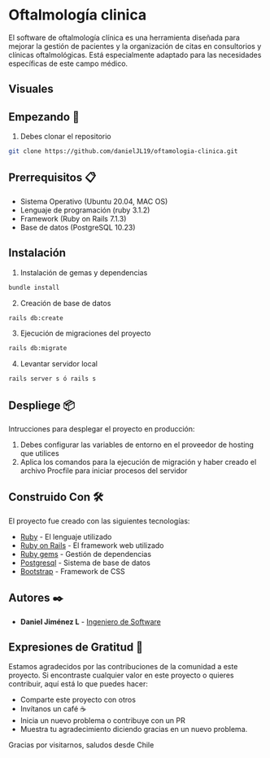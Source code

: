 # Oftalmología clinica
El software de oftalmología clínica es una herramienta diseñada para mejorar la gestión de pacientes y la organización de citas en consultorios y clínicas oftalmológicas. Está especialmente adaptado para las necesidades específicas de este campo médico.

## Visuales

## Empezando 🚀

1. Debes clonar el repositorio
```bash
git clone https://github.com/danielJL19/oftamologia-clinica.git
```
## Prerrequisitos 📋

- Sistema Operativo (Ubuntu 20.04, MAC OS)
- Lenguaje de programación (ruby 3.1.2)
- Framework (Ruby on Rails 7.1.3)
- Base de datos (PostgreSQL 10.23)

## Instalación

1. Instalación de gemas y dependencias
```bash
bundle install
```
2. Creación de base de datos 
```bash 
rails db:create
```
3. Ejecución de migraciones del proyecto 
```bash 
rails db:migrate
```
4. Levantar servidor local
```bash 
rails server s ó rails s 
```

## Despliege 📦
Intrucciones para desplegar el proyecto en producción: 
1. Debes configurar las variables de entorno en el proveedor de hosting que utilices
2. Aplica los comandos para la ejecución de migración y haber creado el archivo Procfile para iniciar procesos del servidor

## Construido Con 🛠️
El proyecto fue creado con las siguientes tecnologías: 
- [Ruby](https://www.ruby-lang.org/es/) - El lenguaje utilizado
- [Ruby on Rails](https://rubyonrails.org) - El framework web utilizado
- [Ruby gems](https://rubygems.org) - Gestión de dependencias
- [Postgresql](https://www.postgresql.org) - Sistema de base de datos
- [Bootstrap]((https://getbootstrap.com/)) - Framework de CSS

## Autores ✒️
- **Daniel Jiménez L** - [Ingeniero de Software](https://github.com/danielJL19/)

## Expresiones de Gratitud 🎁

Estamos agradecidos por las contribuciones de la comunidad a este proyecto. Si encontraste cualquier valor en este proyecto o quieres contribuir, aquí está lo que puedes hacer:

- Comparte este proyecto con otros
- Invítanos un café ☕
- Inicia un nuevo problema o contribuye con un PR
- Muestra tu agradecimiento diciendo gracias en un nuevo problema.

Gracias por visitarnos, saludos desde Chile
